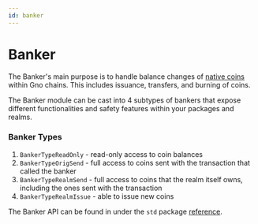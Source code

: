 ```yaml
---
id: banker
---
```


# Banker

The Banker's main purpose is to handle balance changes of [native coins](./coin.md) within Gno chains. This includes issuance, transfers, and burning of coins. 

The Banker module can be cast into 4 subtypes of bankers that expose different functionalities and safety features within your packages and realms.

### Banker Types

1. `BankerTypeReadOnly` - read-only access to coin balances
2. `BankerTypeOrigSend` - full access to coins sent with the transaction that called the banker
3. `BankerTypeRealmSend` - full access to coins that the realm itself owns, including the ones sent with the transaction
4. `BankerTypeRealmIssue` - able to issue new coins

The Banker API can be found in under the `std` package [reference](../../reference/standard-library/std/banker.md).
